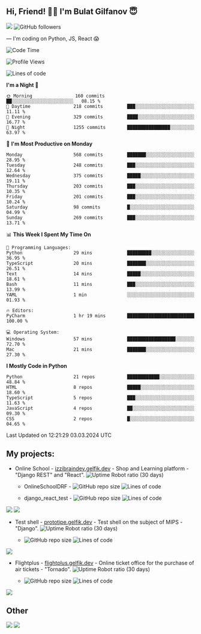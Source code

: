 ## Hi, Friend! 👋🏻 I'm Bulat Gilfanov 😇
![](https://komarev.com/ghpvc/?username=gelfik)
![GitHub followers](https://img.shields.io/github/followers/gelfik?label=Follow%20%20me&style=social)

— I'm coding on Python, JS, React 😱

<!--START_SECTION:waka-->
![Code Time](http://img.shields.io/badge/Code%20Time-840%20hrs%2051%20mins-blue)

![Profile Views](http://img.shields.io/badge/Profile%20Views-0-blue)

![Lines of code](https://img.shields.io/badge/From%20Hello%20World%20I%27ve%20Written-964.8%20thousand%20lines%20of%20code-blue)

**I'm a Night 🦉** 

```text
🌞 Morning                160 commits         ██░░░░░░░░░░░░░░░░░░░░░░░   08.15 % 
🌆 Daytime                218 commits         ███░░░░░░░░░░░░░░░░░░░░░░   11.11 % 
🌃 Evening                329 commits         ████░░░░░░░░░░░░░░░░░░░░░   16.77 % 
🌙 Night                  1255 commits        ████████████████░░░░░░░░░   63.97 % 
```
📅 **I'm Most Productive on Monday** 

```text
Monday                   568 commits         ███████░░░░░░░░░░░░░░░░░░   28.95 % 
Tuesday                  248 commits         ███░░░░░░░░░░░░░░░░░░░░░░   12.64 % 
Wednesday                375 commits         █████░░░░░░░░░░░░░░░░░░░░   19.11 % 
Thursday                 203 commits         ███░░░░░░░░░░░░░░░░░░░░░░   10.35 % 
Friday                   201 commits         ███░░░░░░░░░░░░░░░░░░░░░░   10.24 % 
Saturday                 98 commits          █░░░░░░░░░░░░░░░░░░░░░░░░   04.99 % 
Sunday                   269 commits         ███░░░░░░░░░░░░░░░░░░░░░░   13.71 % 
```


📊 **This Week I Spent My Time On** 

```text
💬 Programming Languages: 
Python                   29 mins             █████████░░░░░░░░░░░░░░░░   36.95 % 
TypeScript               20 mins             ███████░░░░░░░░░░░░░░░░░░   26.51 % 
Text                     14 mins             █████░░░░░░░░░░░░░░░░░░░░   18.61 % 
Bash                     11 mins             ███░░░░░░░░░░░░░░░░░░░░░░   13.99 % 
YAML                     1 min               ░░░░░░░░░░░░░░░░░░░░░░░░░   01.93 % 

🔥 Editors: 
PyCharm                  1 hr 19 mins        █████████████████████████   100.00 % 

💻 Operating System: 
Windows                  57 mins             ██████████████████░░░░░░░   72.70 % 
Mac                      21 mins             ███████░░░░░░░░░░░░░░░░░░   27.30 % 
```

**I Mostly Code in Python** 

```text
Python                   21 repos            ████████████░░░░░░░░░░░░░   48.84 % 
HTML                     8 repos             █████░░░░░░░░░░░░░░░░░░░░   18.60 % 
TypeScript               5 repos             ███░░░░░░░░░░░░░░░░░░░░░░   11.63 % 
JavaScript               4 repos             ██░░░░░░░░░░░░░░░░░░░░░░░   09.30 % 
CSS                      2 repos             █░░░░░░░░░░░░░░░░░░░░░░░░   04.65 % 
```




 Last Updated on 12:21:29 03.03.2024 UTC
<!--END_SECTION:waka-->

## My projects:
* Online School - [izzibraindev.gelfik.dev](https://izzibraindev.gelfik.dev) - Shop and Learning platform - "Django REST" and "React". ![Uptime Robot ratio (30 days)](https://img.shields.io/uptimerobot/ratio/m789362933-76bebfd87184c57fccb2f8a2?style=plastic)

  * OnlineSchoolDRF - ![GitHub repo size](https://img.shields.io/github/repo-size/gelfik/OnlineSchoolDRF?color=succes&style=plastic)
![Lines of code](https://img.shields.io/tokei/lines/github/gelfik/OnlineSchoolDRF?color=success&label=line%20code&style=plastic)

  * django_react_test - ![GitHub repo size](https://img.shields.io/github/repo-size/gelfik/django_react_test?color=succes&style=plastic)
![Lines of code](https://img.shields.io/tokei/lines/github/gelfik/django_react_test?color=success&label=line%20code&style=plastic)

[![](https://github-readme-stats.vercel.app/api/pin/?username=gelfik&repo=OnlineSchoolDRF&theme=dark&hide_border=true&locale=RU)](https://github.com/gelfik/OnlineSchoolDRF)
[![](https://github-readme-stats.vercel.app/api/pin/?username=gelfik&repo=django_react_test&theme=dark&hide_border=true&locale=RU)](https://github.com/gelfik/django_react_test)

* Test shell - [prototipe.gelfik.dev](https://prototipe.gelfik.dev) - Test shell on the subject of MIPS - "Django". ![Uptime Robot ratio (30 days)](https://img.shields.io/uptimerobot/ratio/m789362955-a6306bfa213ad4615b219e32?style=plastic)

  * ![GitHub repo size](https://img.shields.io/github/repo-size/gelfik/prototipe-django?color=succes&style=plastic)
![Lines of code](https://img.shields.io/tokei/lines/github/gelfik/prototipe-django?color=success&label=line%20code&style=plastic)

[![](https://github-readme-stats.vercel.app/api/pin/?username=gelfik&repo=prototipe-django&theme=dark&hide_border=true)](https://github.com/gelfik/prototipe-django)

* Flightplus - [flightplus.gelfik.dev](https://flightplus.gelfik.dev) - Online ticket office for the purchase of air tickets - "Tornado". ![Uptime Robot ratio (30 days)](https://img.shields.io/uptimerobot/ratio/m789362969-1b1016050a1df7d8d7b11572?style=plastic)

  * ![GitHub repo size](https://img.shields.io/github/repo-size/gelfik/flightplus-tornado?color=succes&style=plastic)
![Lines of code](https://img.shields.io/tokei/lines/github/gelfik/flightplus-tornado?color=success&label=line%20code&style=plastic)

[![](https://github-readme-stats.vercel.app/api/pin/?username=gelfik&repo=flightplus-tornado&theme=dark&hide_border=true)](https://github.com/gelfik/flightplus-tornado)

## Other
![](https://github-readme-stats.vercel.app/api?username=gelfik&show_icons=true&theme=dark&count_private=true&hide_title=true&include_all_commits=true&hide_border=true)
![](https://github-readme-stats.vercel.app/api/top-langs/?username=gelfik&theme=dark&langs_count=10&layout=compact&hide_border=true)


<!--
**gelfik/gelfik** is a ✨ _special_ ✨ repository because its `README.md` (this file) appears on your GitHub profile.

Here are some ideas to get you started:

- 🔭 I’m currently working on ...
- 🌱 I’m currently learning ...
- 👯 I’m looking to collaborate on ...
- 🤔 I’m looking for help with ...
- 💬 Ask me about ...
- 📫 How to reach me: ...
- 😄 Pronouns: ...
- ⚡ Fun fact: ...
-->

